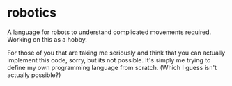 # robotics
A language for robots to understand complicated movements required. Working on this as a hobby.

For those of you that are taking me seriously and think that you can actually implement this code, sorry, but its not possible. It's simply me trying to define my own programming language from scratch. (Which I guess isn't actually possible?)
